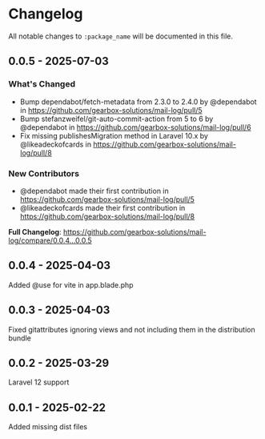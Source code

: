 # Changelog

All notable changes to `:package_name` will be documented in this file.

## 0.0.5 - 2025-07-03

### What's Changed

* Bump dependabot/fetch-metadata from 2.3.0 to 2.4.0 by @dependabot in https://github.com/gearbox-solutions/mail-log/pull/5
* Bump stefanzweifel/git-auto-commit-action from 5 to 6 by @dependabot in https://github.com/gearbox-solutions/mail-log/pull/6
* Fix missing publishesMigration method in Laravel 10.x by @likeadeckofcards in https://github.com/gearbox-solutions/mail-log/pull/8

### New Contributors

* @dependabot made their first contribution in https://github.com/gearbox-solutions/mail-log/pull/5
* @likeadeckofcards made their first contribution in https://github.com/gearbox-solutions/mail-log/pull/8

**Full Changelog**: https://github.com/gearbox-solutions/mail-log/compare/0.0.4...0.0.5

## 0.0.4 - 2025-04-03

Added @use for vite in app.blade.php

## 0.0.3 - 2025-04-03

Fixed gitattributes ignoring views and not including them in the distribution bundle

## 0.0.2 - 2025-03-29

Laravel 12 support

## 0.0.1 - 2025-02-22

Added missing dist files

